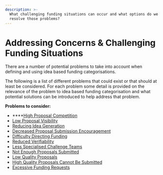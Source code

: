 ```yaml
---
description: >-
  What challenging funding situations can occur and what options do we have to
  resolve those problems?
---
```


# Addressing Concerns & Challenging Funding Situations

There are a number of potential problems to take into account when defining and using idea based funding categorisations.

The following is a list of different problems that could exist or that should at least be considered. For each problem some detail is provided on the relevance of the problem to idea based funding categorisation and what potential solutions can be introduced to help address that problem.



**Problems to consider:**

* ****[High Proposal Competition](high-proposal-competition/)&#x20;
* [Low Proposal Visibility](low-proposal-visibility.md)
* [Reducing Idea Generation](reducing-idea-generation.md)
* [Decreased Proposal Submission Encouragement](decreased-proposal-submission-encouragement.md)
* [Difficulty Directing Funding](difficulty-directing-funding.md)
* [Reduced Verifiability](reduced-verifiability.md)
* [Less Specialised Challenge Teams](less-specialised-challenge-teams.md)
* [Not Enough Proposals Submitted](not-enough-proposals-submitted.md)
* [Low Quality Proposals](low-quality-proposals.md)
* [High Quality Proposals Cannot Be Submitted](high-quality-proposals-cannot-be-submitted.md)
* [Excessive Funding Requests](excessive-funding-requests.md)
